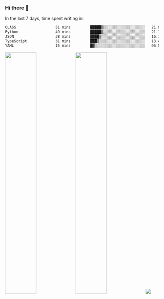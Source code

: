 ### Hi there 👋

In the last 7 days, time spent writing in:

<!--START_SECTION:waka-->

```txt
CLASS                  51 mins         █████▒░░░░░░░░░░░░░░░░░░░   21.94 %
Python                 49 mins         █████▒░░░░░░░░░░░░░░░░░░░   21.11 %
JSON                   38 mins         ████▒░░░░░░░░░░░░░░░░░░░░   16.70 %
TypeScript             31 mins         ███▒░░░░░░░░░░░░░░░░░░░░░   13.47 %
YAML                   15 mins         █▓░░░░░░░░░░░░░░░░░░░░░░░   06.55 %
```

<!--END_SECTION:waka-->

<img src="https://wakatime.com/share/@jimtje/5d0c92de-08f8-4a72-8f2f-6a9693d1e318.svg" width=45% height=45%> <img src="https://wakatime.com/share/@jimtje/501498ae-bda5-4da7-a89d-b40bcdd5556d.svg" width=45% height=45%>
![](https://hit.yhype.me/github/profile?user_id=43537315)
